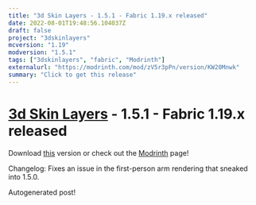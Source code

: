 ```yaml
---
title: "3d Skin Layers - 1.5.1 - Fabric 1.19.x released"
date: 2022-08-01T19:48:56.104037Z
draft: false
project: "3dskinlayers"
mcversion: "1.19"
modversion: "1.5.1"
tags: ["3dskinlayers", "fabric", "Modrinth"]
externalurl: "https://modrinth.com/mod/zV5r3pPn/version/KW20Mnwk"
summary: "Click to get this release"
---
```

# [3d Skin Layers](/project/3dskinlayers) - 1.5.1 - Fabric 1.19.x released
Download [this](https://modrinth.com/mod/zV5r3pPn/version/KW20Mnwk) version or check out the [Modrinth](https://modrinth.com/mod/zV5r3pPn) page!

Changelog: Fixes an issue in the first-person arm rendering that sneaked into 1.5.0.

Autogenerated post!
